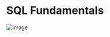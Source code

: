 # SQL Fundamentals
![image](https://github.com/user-attachments/assets/62752799-3b5a-4ddd-b0e3-4a6ec43ac944)

